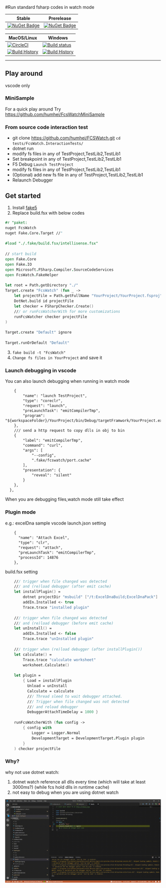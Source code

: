 #Run standard fsharp codes in watch mode

Stable | Prerelease
--- | ---
[![NuGet Badge](https://buildstats.info/nuget/FCSWatch)](https://www.nuget.org/packages/FCSWatch/) | [![NuGet Badge](https://buildstats.info/nuget/FCSWatch?includePreReleases=true)](https://www.nuget.org/packages/FCSWatch/)


MacOS/Linux | Windows
--- | ---
[![CircleCI](https://circleci.com/gh/humhei/FCSWatch.svg?style=svg)](https://circleci.com/gh/humhei/FCSWatch) | [![Build status](https://ci.appveyor.com/api/projects/status/0qnls95ohaytucsi?svg=true)](https://ci.appveyor.com/project/ts2fable-imports/FCSWatch)
[![Build History](https://buildstats.info/circleci/chart/humhei/FCSWatch)](https://circleci.com/gh/humhei/FCSWatch) | [![Build History](https://buildstats.info/appveyor/chart/ts2fable-imports/FCSWatch)](https://ci.appveyor.com/project/ts2fable-imports/FCSWatch)


---

## Play around
vscode only

### MiniSample
For a quick play around
Try https://github.com/humhei/FcsWatchMiniSample

### From source code interaction test

* git clone https://github.com/humhei/FCSWatch.git
`cd tests/FcsWatch.InteractionTests/`
* dotnet run
* modify fs files in any of TestProject,TestLib2,TestLib1
* Set breakpoint in any of TestProject,TestLib2,TestLib1
* F5 Debug `Launch TestProject`
* modify fs files in any of TestProject,TestLib2,TestLib1
* (Optional) add new fs file in any of TestProject,TestLib2,TestLib1
* Relaunch Debugger

## Get started

1. Install [fake5](https://fake.build/fake-gettingstarted.html)
2. Replace build.fsx with below codes
```fsharp
#r "paket:
nuget FcsWatch
nuget Fake.Core.Target //"

#load "./.fake/build.fsx/intellisense.fsx"

// start build
open Fake.Core
open Fake.IO
open Microsoft.FSharp.Compiler.SourceCodeServices
open FcsWatch.FakeHelper

let root = Path.getDirectory "./"
Target.create "FcsWatch" (fun _ ->
    let projectFile = Path.getFullName "YourProject/YourProject.fsproj"
    DotNet.build id projectFile
    let checker = FSharpChecker.Create()
    /// or runFcsWatcherWith for more customizations
    runFcsWatcher checker projectFile
)

Target.create "Default" ignore

Target.runOrDefault "Default"
```
3. `fake build -t "FcsWatch"`
4. `Change fs files in YourProject` and save it


### Launch debugging in vscode
You can also launch debugging when running in watch mode
```
    {
        "name": "launch TestProject",
        "type": "coreclr",
        "request": "launch",
        "preLaunchTask": "emitCompilerTmp",
        "program": "${workspaceFolder}/YourProject/bin/Debug/targetFramwork/YourProject.exe",
    },
    /// send a http request to copy dlls in obj to bin
    {
        "label": "emitCompilerTmp",
        "command": "curl",
        "args": [
            "--config",
            ".fake/fcswatch/port.cache"
        ],
        "presentation": {
            "reveal": "silent"
        }
    },
  },
```

When you are debugging files,watch mode still take effect


### Plugin mode
e.g.: excelDna sample
vscode launch.json setting
```
    {
      "name": "Attach Excel",
      "type": "clr",
      "request": "attach",
      "preLaunchTask": "emitCompilerTmp",
      "processId": 14876
    },
```

build.fsx setting
```fsharp
    /// trigger when file changed was detected
    /// and (re)load debugger (after emit cache)
    let installPlugin() =
        dotnet projectDir "msbuild" ["/t:ExcelDnaBuild;ExcelDnaPack"]
        addIn.Installed <- true
        Trace.trace "installed plugin"

    /// trigger when file changed was detected
    /// and (re)load debugger (before emit cache)
    let unInstall() =
        addIn.Installed <- false
        Trace.trace "unInstalled plugin"

    /// trigger when (re)load debugger (after installPlugin())
    let calculate() =
        Trace.trace "calculate worksheet"
        worksheet.Calculate()

    let plugin =
        { Load = installPlugin
          Unload = unInstall
          Calculate = calculate
          /// Thread sleed to wait debugger attached.
          /// Trigger when file changed was not detected
          /// and reload debugger
          DebuggerAttachTimeDelay = 1000 }

    runFcsWatcherWith (fun config ->
        { config with
            Logger = Logger.Normal
            DevelopmentTarget = DevelopmentTarget.Plugin plugin
        }
    ) checker projectFile

```


### Why?
why not use dotnet watch:
1. dotnet watch reference all dlls every time (which will take at least 3000ms?) (while fcs hold dlls in runtime cache)
2. not easy to debug when you are using dotnet watch


![](https://github.com/humhei/Resources/blob/Resources/TestfsFCSWatchVisualStud.gif)
